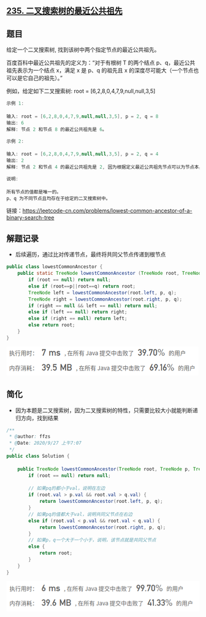 ## [235. 二叉搜索树的最近公共祖先](https://leetcode-cn.com/problems/lowest-common-ancestor-of-a-binary-search-tree/)

## 题目

给定一个二叉搜索树, 找到该树中两个指定节点的最近公共祖先。

百度百科中最近公共祖先的定义为：“对于有根树 T 的两个结点 p、q，最近公共祖先表示为一个结点 x，满足 x 是 p、q 的祖先且 x 的深度尽可能大（一个节点也可以是它自己的祖先）。”

例如，给定如下二叉搜索树:  root = [6,2,8,0,4,7,9,null,null,3,5]

```java
示例 1:

输入: root = [6,2,8,0,4,7,9,null,null,3,5], p = 2, q = 8
输出: 6 
解释: 节点 2 和节点 8 的最近公共祖先是 6。
```



```java
示例 2:

输入: root = [6,2,8,0,4,7,9,null,null,3,5], p = 2, q = 4
输出: 2
解释: 节点 2 和节点 4 的最近公共祖先是 2, 因为根据定义最近公共祖先节点可以为节点本身。
```

```java
说明:

所有节点的值都是唯一的。
p、q 为不同节点且均存在于给定的二叉搜索树中。
```


链接：https://leetcode-cn.com/problems/lowest-common-ancestor-of-a-binary-search-tree

## 解题记录

+ 后续遍历，通过比对传递节点，最终将共同父节点传递到根节点

```java
public class lowestCommonAncestor {
    public static TreeNode lowestCommonAncestor (TreeNode root, TreeNode p, TreeNode q) {
        if (root == null) return null;
        else if (root==p||root==q) return root;
        TreeNode left = lowestCommonAncestor(root.left, p, q);
        TreeNode right = lowestCommonAncestor(root.right, p, q);
        if (right == null && left == null) return null;
        else if (left == null) return right;
        else if (right == null) return left;
        else return root;
    }
}
```

![image-20200927073259203](README.assets/image-20200927073259203.png)

## 简化

+ 因为本题是二叉搜索树，因为二叉搜索树的特性，只需要比较大小就能判断递归方向，找到结果

```java
/**
 * @author: ffzs
 * @Date: 2020/9/27 上午7:07
 */
public class Solution {

    public TreeNode lowestCommonAncestor(TreeNode root, TreeNode p, TreeNode q) {
        if (root == null) return null;

        // 如果pq的都小于val，说明在左边
        if (root.val > p.val && root.val > q.val) {
            return lowestCommonAncestor(root.left, p, q);
        }
        // 如果pq的值都大于val，说明共同父节点在右边
        else if (root.val < p.val && root.val < q.val) {
            return lowestCommonAncestor(root.right, p, q);
        }
        // 如果p，q一个大于一个小于，说明，该节点就是共同父节点
        else {
            return root;
        }
    }
}
```

![image-20200927073528127](README.assets/image-20200927073528127.png)